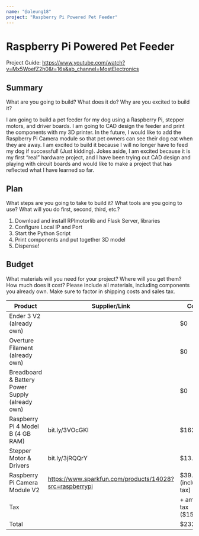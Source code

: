 ```yaml
---
name: "@aleung18"
project: "Raspberry Pi Powered Pet Feeder"
---
```


# Raspberry Pi Powered Pet Feeder

Project Guide: https://www.youtube.com/watch?v=Mx5WoefZ2h0&t=16s&ab_channel=MostElectronics

## Summary

What are you going to build? What does it do? Why are you excited to build it?

I am going to build a pet feeder for my dog using a Raspberry Pi, stepper motors, and driver boards. 
I am going to CAD design the feeder and print the components with my 3D printer. 
In the future, I would like to add the Raspberry Pi Camera module so that pet owners can see their dog eat when they are away. 
I am excited to build it because I will no longer have to feed my dog if successful! (Just kidding). 
Jokes aside, I am excited because it is my first “real” hardware project, and I have been trying out CAD design and playing with circuit boards 
and would like to make a project that has reflected what I have learned so far.

## Plan

What steps are you going to take to build it? What tools are you going to use? What will you do first, second, third, etc.?

1. Download and install RPImotorlib and Flask Server, libraries
2. Configure Local IP and Port
3. Start the Python Script
4. Print components and put together 3D model
5. Dispense!

## Budget

What materials will you need for your project? Where will you get them? How much does it cost? Please include all materials, including components you already own. Make sure to factor in shipping costs and sales tax.

| Product                            | Supplier/Link                                           | Cost   |
| ---------------                    | --------------------------------------------------------| ------ |
| Ender 3 V2 (already own)           |                                                         | $0     |
| Overture Filament (already own)    |                                                         | $0     |
| Breadboard & Battery Power Supply (already own)                                              || $0     |
| Raspberry Pi 4 Model B (4 GB RAM)  | bit.ly/3VOcGKl                                          | $162.89|
| Stepper Motor & Drivers            | bit.ly/3jRQQrY                                          | $13.99 |
| Raspberry Pi Camera Module V2      | https://www.sparkfun.com/products/14028?src=raspberrypi | $39.96 (including tax)|
| Tax                                |                                                         | + amazon tax ($15.26) |
| Total                              |                                                         | $232.10|
